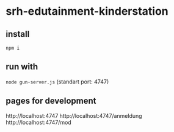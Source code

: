 # srh-edutainment-kinderstation
## install
`npm i`
## run with
`node gun-server.js` (standart port: 4747)
## pages for development
http://localhost:4747
http://localhost:4747/anmeldung
http://localhost:4747/mod
